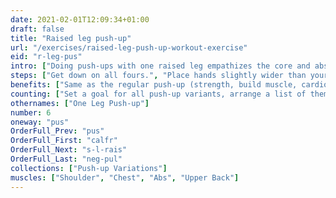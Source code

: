 ```yaml
---
date: 2021-02-01T12:09:34+01:00
draft: false
title: "Raised leg push-up"
url: "/exercises/raised-leg-push-up-workout-exercise"
eid: "r-leg-pus"
intro: ["Doing push-ups with one raised leg empathizes the core and abs use. Similar to the push-up it is a great exercise for chest, shoulders, triceps, back and core."]
steps: ["Get down on all fours.", "Place hands slightly wider than your shoulders.", "Straighten arms and legs.", "Raise one of the legs.", "Lower the body, the chest nearly touches the floor.", "Pause, then straight your arms and push back up."]
benefits: ["Same as the regular push-up (strength, build muscle, cardio effort) with stronger core engagement."]
counting: ["Set a goal for all push-up variants, arrange a list of them to ensure many are tried."]
othernames: ["One Leg Push-up"]
number: 6
oneway: "pus"
OrderFull_Prev: "pus"
OrderFull_First: "calfr"
OrderFull_Next: "s-l-rais"
OrderFull_Last: "neg-pul"
collections: ["Push-up Variations"]
muscles: ["Shoulder", "Chest", "Abs", "Upper Back"]
---
```

